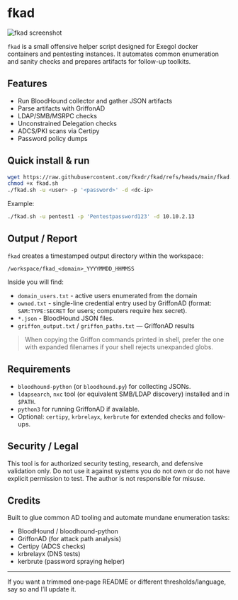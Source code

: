 # fkad

![fkad screenshot](https://github.com/user-attachments/assets/8fa1fc4b-43c1-4789-8184-0138bd81d0b1)

`fkad` is a small offensive helper script designed for Exegol docker containers and pentesting instances. It automates common enumeration and sanity checks and prepares artifacts for follow-up toolkits.

## Features

* Run BloodHound collector and gather JSON artifacts
* Parse artifacts with GriffonAD 
* LDAP/SMB/MSRPC checks
* Unconstrained Delegation checks
* ADCS/PKI scans via Certipy
* Password policy dumps

## Quick install & run

```bash
wget https://raw.githubusercontent.com/fkxdr/fkad/refs/heads/main/fkad.sh
chmod +x fkad.sh
./fkad.sh -u <user> -p '<password>' -d <dc-ip>
```

Example:

```bash
./fkad.sh -u pentest1 -p 'Pentestpassword123' -d 10.10.2.13
```

## Output / Report

`fkad` creates a timestamped output directory within the workspace:

```
/workspace/fkad_<domain>_YYYYMMDD_HHMMSS
```

Inside you will find:

* `domain_users.txt` - active users enumerated from the domain
* `owned.txt` - single-line credential entry used by GriffonAD (format: `SAM:TYPE:SECRET` for users; computers require hex secret).
* `*.json` - BloodHound JSON files.
* `griffon_output.txt` / `griffon_paths.txt` — GriffonAD results

> When copying the Griffon commands printed in shell, prefer the one with expanded filenames if your shell rejects unexpanded globs.

## Requirements

* `bloodhound-python` (or `bloodhound.py`) for collecting JSONs.
* `ldapsearch`, `nxc` tool (or equivalent SMB/LDAP discovery) installed and in `$PATH`.
* `python3` for running GriffonAD if available.
* Optional: `certipy`, `krbrelayx`, `kerbrute` for extended checks and follow-ups.

## Security / Legal

This tool is for authorized security testing, research, and defensive validation only. Do not use it against systems you do not own or do not have explicit permission to test. The author is not responsible for misuse.

## Credits

Built to glue common AD tooling and automate mundane enumeration tasks:

* BloodHound / bloodhound-python
* GriffonAD (for attack path analysis)
* Certipy (ADCS checks)
* krbrelayx (DNS tests)
* kerbrute (password spraying helper)

---

If you want a trimmed one‑page README or different thresholds/language, say so and I’ll update it.
